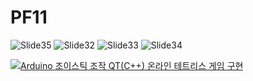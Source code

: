 # PF11
![Slide35](https://user-images.githubusercontent.com/92925909/139178137-7692cd26-c35e-4f6b-855e-b0277db18502.png)
![Slide32](https://user-images.githubusercontent.com/92925909/139178141-35a97398-6db6-47cd-9ee6-1f55f6358458.png)
![Slide33](https://user-images.githubusercontent.com/92925909/139178142-16c66a95-db11-4d64-b571-61da96a8fbcd.png)
![Slide34](https://user-images.githubusercontent.com/92925909/139178144-867b7a28-f927-499c-8734-36b76024a8e0.png)

[![ Arduino 조이스틱 조작 QT(C++) 온라인 테트리스 게임 구현](https://img.youtube.com/vi/Ph8cM_mI91A/0.jpg)](https://youtu.be/Ph8cM_mI91A)
